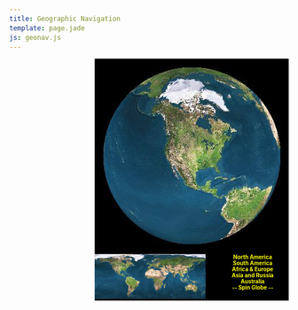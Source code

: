 ```yaml
---
title: Geographic Navigation
template: page.jade
js: geonav.js
---
```


<div style="background-color: black; width: 350px; float: right">
	<div style="text-align: center; padding: 15px">
		<IMG SRC="na.jpg" NAME="World" WIDTH="320"	ONLOAD="setTimeout('updateMap()', 20)" HEIGHT="320">
	</div>
	<div style="width: 200px; float: left">
		<IMG SRC="globe.gif" WIDTH="200" HEIGHT="81" USEMAP="#map1" BORDER="0">
		<MAP NAME="map1">
			<AREA SHAPE="POLY" COORDS="174,35,163,44,151,46,162,72,196,76,198,47" HREF="javascript:GoTo(4)">
			<AREA SHAPE="POLY" COORDS="126,0,141,45,163,40,183,18,196,15,196,2"	HREF="javascript:GoTo(3)">
			<AREA SHAPE="POLY" COORDS="136,35,124,4,105,3,93,13,87,30,93,47,103,53,110,74,124,67,136,53" HREF="javascript:GoTo(2)">
			<AREA SHAPE="POLY" COORDS="67,38,48,44,53,78,70,79,88,50,77,39" HREF="javascript:GoTo(1)">
			<AREA SHAPE="POLY" COORDS="92,1,88,12,65,34,45,44,23,24,4,19,1,1,92,1" HREF="javascript:GoTo(0)"> 
		</MAP>
	</div>
	<div style="width: 130px; float: right; text-align: center; font-size: 0.7em; font-weight: bold">
		<a href="javascript:GoTo(0)" style="color: yellow; text-decoration: none">North America</a><br>
		<a href="javascript:GoTo(1)" style="color: yellow; text-decoration: none">South America</a><br>
		<a href="javascript:GoTo(2)" style="color: yellow; text-decoration: none">Africa &amp; Europe</a><br>
		<a href="javascript:GoTo(3)" style="color: yellow; text-decoration: none">Asia and Russia</a><br>
		<a href="javascript:GoTo(4)" style="color: yellow; text-decoration: none">Australia</a><br>
		<a href="javascript:SpinGlobe()" style="color: yellow; text-decoration: none">-- Spin Globe --</a>
	</div>
	<div style="clear: both">
	</div>
</div>
<div id="geo_info_loading" style="display: none">
	<h1 align=center>Loading ...</h1>
	<p>Please wait for the world to revolve once so the world gets loaded.</p>
</div>
<div id="geo_info_na" style="display: none">
	<h1 align=center>North America</h1>
	<h2>Navigation</h2>
	<p>Just click on the globe to the left or the stretched out globe in the
	lower left.  The globe will rotate and this frame will refresh.</p>
	<h2>Download</h2>
	<p>If you use this code, I'd appreciate credit in your JavaScript.
	You can either save this page and all of the images that it uses, or I
	have a <a href="geonav.zip">slightly older version</a> as a zip file.</p>
	<p><a href="#" onclick="LoadNav('credits'); return false">Credits</a></p>
</div>
<div id="geo_info_sa" style="display: none">
	<h1 align=center>South America</h1>
	<p>Insert links for South America here</p>
	<p>If you get creative, you can use this type of thing to showcase links
	about a single city, country, or other geographic region.</p>
</div>
<div id="geo_info_af" style="display: none">
	<h1 align=center>Africa and Europe</h1>
	<p>Insert links relative to these areas here.</p>
	<p>If you get extremely creative, you could write a program that does a
	bubble-zoom effect on a network of nodes, and use the images that were
	created in here instead of using pictures of a globe.</p>
</div>
<div id="geo_info_as" style="display: none">
	<h1 align=center>Asia</h1>
	<p>Insert links relative to Asia here.</p>
	<p>I tried using higher quality pictures, but they slowed down the browser
	too much.  I also tried having a path from where you were directly to where
	you were going, but that was a huge amount of images.</p>
</div>
<div id="geo_info_au" style="display: none">
	<h1 align=center>Australia</h1>
	<p>Insert links relative to Australia here.</p>
	<p>For added flashiness, you could rewrite this type of idea in Flash.  I
	bet it would be easier if you could make a sphere, put a globe texture on
	it, and then just spin the ball wherever you like.  Zooming, bouncing, and
	some warping effects would make the globe seem nicely animated.</p>
</div>
<div id="geo_info_credits" style="display: none">
	<h1 align=center>Credits</h1>
	<UL>
	<LI>Images are generated by the <A
	HREF="http://www.fourmilab.ch/earthview/">Earth Viewer</A> by
	<A HREF="http://www.fourmilab.ch/">John Walker</A></LI>
	<LI>Satellite data that Earth Viewer uses is from
	<A HREF="http://livingearth.com/">The Living Earth</A></LI>
	<LI>Positioning on the globe was done with a shareware Windows program,
	<A HREF="http://www.amiglobe.com/">Amiglobe 99</A> </LI>
</div>
